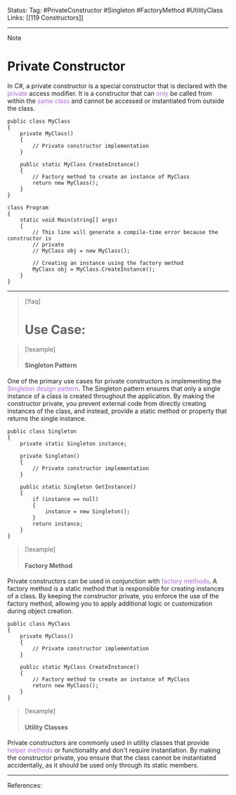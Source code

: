 Status: 
Tag: #PrivateConstructor #Singleton #FactoryMethod #UtilityClass
Links: [[119 Constructors]]

---
> [!note] 
>  # Private Constructor

In C#, a private constructor is a special constructor that is declared with the <font style="color:#b562f9">private</font> access modifier. It is a constructor that can <font style="color:#b562f9">only</font> be called from within the <font style="color:#b562f9">same class</font> and cannot be accessed or instantiated from outside the class.

``` run-csharp
public class MyClass
{
    private MyClass()
    {
        // Private constructor implementation
    }

    public static MyClass CreateInstance()
    {
        // Factory method to create an instance of MyClass
        return new MyClass();
    }
}

class Program
{
    static void Main(string[] args)
    {
        // This line will generate a compile-time error because the constructor is 
        // private
        // MyClass obj = new MyClass();

        // Creating an instance using the factory method
        MyClass obj = MyClass.CreateInstance();
    }
}

```

--- 

> [!faq] 
>  # Use Case:

> [!example] 
> #### Singleton Pattern 

One of the primary use cases for private constructors is implementing the <font style="color:#b562f9">Singleton design pattern</font>. The Singleton pattern ensures that only a single instance of a class is created throughout the application. By making the constructor private, you prevent external code from directly creating instances of the class, and instead, provide a static method or property that returns the single instance.

``` run-csharp
public class Singleton
{
    private static Singleton instance;

    private Singleton()
    {
        // Private constructor implementation
    }

    public static Singleton GetInstance()
    {
        if (instance == null)
        {
            instance = new Singleton();
        }
        return instance;
    }
}

```

> [!example] 
> #### Factory Method 

Private constructors can be used in conjunction with <font style="color:#b562f9">factory methods</font>. A factory method is a static method that is responsible for creating instances of a class. By keeping the constructor private, you enforce the use of the factory method, allowing you to apply additional logic or customization during object creation.

``` run-csharp
public class MyClass
{
    private MyClass()
    {
        // Private constructor implementation
    }

    public static MyClass CreateInstance()
    {
        // Factory method to create an instance of MyClass
        return new MyClass();
    }
}

```

> [!example] 
> #### Utility Classes 

Private constructors are commonly used in utility classes that provide <font style="color:#b562f9">helper methods</font> or functionality and don't require instantiation. By making the constructor private, you ensure that the class cannot be instantiated accidentally, as it should be used only through its static members.

---
References: